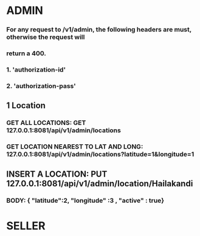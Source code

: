 # ADMIN

###   For any request to /v1/admin, the following headers are must, otherwise the request will
###    return a 400.

###        1. 'authorization-id'
###        2. 'authorization-pass'


## 1  Location

### GET ALL LOCATIONS:  GET 127.0.0.1:8081/api/v1/admin/locations

### GET LOCATION NEAREST TO LAT AND LONG:   127.0.0.1:8081/api/v1/admin/locations?latitude=1&longitude=1

## INSERT A LOCATION: PUT  127.0.0.1:8081/api/v1/admin/location/Hailakandi
### BODY: { "latitude":2, "longitude" :3 , "active" : true}
 


# SELLER
